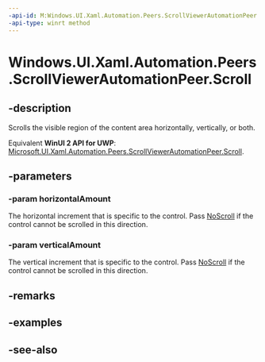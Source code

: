 ```yaml
---
-api-id: M:Windows.UI.Xaml.Automation.Peers.ScrollViewerAutomationPeer.Scroll(Windows.UI.Xaml.Automation.ScrollAmount,Windows.UI.Xaml.Automation.ScrollAmount)
-api-type: winrt method
---
```


<!-- Method syntax
public void Scroll(Windows.UI.Xaml.Automation.ScrollAmount horizontalAmount, Windows.UI.Xaml.Automation.ScrollAmount verticalAmount)
-->

# Windows.UI.Xaml.Automation.Peers.ScrollViewerAutomationPeer.Scroll

## -description
Scrolls the visible region of the content area horizontally, vertically, or both.

Equivalent **WinUI 2 API for UWP**: [Microsoft.UI.Xaml.Automation.Peers.ScrollViewerAutomationPeer.Scroll](/windows/winui/api/microsoft.ui.xaml.automation.peers.scrollviewerautomationpeer.scroll).

## -parameters
### -param horizontalAmount
The horizontal increment that is specific to the control. Pass [NoScroll](../windows.ui.xaml.automation/scrollpatternidentifiers_noscroll.md) if the control cannot be scrolled in this direction.

### -param verticalAmount
The vertical increment that is specific to the control. Pass [NoScroll](../windows.ui.xaml.automation/scrollpatternidentifiers_noscroll.md) if the control cannot be scrolled in this direction.

## -remarks

## -examples

## -see-also
